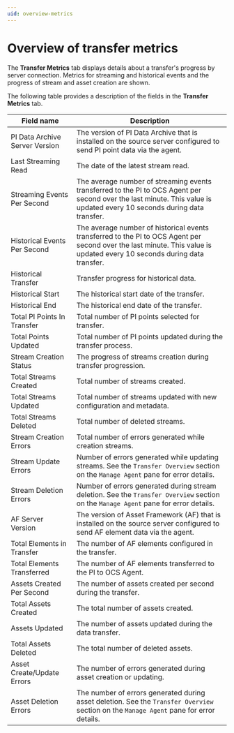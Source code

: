 ```yaml
---
uid: overview-metrics
---
```


# Overview of transfer metrics

The **Transfer Metrics** tab displays details about a transfer's progress by server connection. Metrics for streaming and historical events and the progress of stream and asset creation are shown. 

The following table provides a description of the fields in the **Transfer Metrics** tab.

| Field name | Description   |
| ------------- | ---------- |
| PI Data Archive Server Version | The version of PI Data Archive that is installed on the source server configured to send PI point data via the agent. |
| Last Streaming Read | The date of the latest stream read.|
| Streaming Events Per Second | The average number of streaming events transferred to the PI to OCS Agent per second over the last minute. This value is updated every 10 seconds during data transfer.  |
| Historical Events Per Second | The average number of historical events transferred to the PI to OCS Agent per second over the last minute. This value is updated every 10 seconds during data transfer. |
| Historical Transfer | Transfer progress for historical data.  |
| Historical Start | The historical start date of the transfer. |
| Historical End | The historical end date of the transfer. |
| Total PI Points In Transfer | Total number of PI points selected for transfer. |
| Total Points Updated | Total number of PI points updated during the transfer process. |
| Stream Creation Status | The progress of streams creation during transfer progression.  |
| Total Streams Created | Total number of streams created.  |
| Total Streams Updated | Total number of streams updated with new configuration and metadata. |
| Total Streams Deleted | Total number of deleted streams. |
| Stream Creation Errors  | Total number of errors generated while creation streams. |
| Stream Update Errors | Number of errors generated while updating streams. See the `Transfer Overview` section on the `Manage Agent` pane for error details. |
| Stream Deletion Errors | Number of errors generated during stream deletion. See the `Transfer Overview` section on the `Manage Agent` pane for error details. |
| AF Server Version            | The version of Asset Framework (AF) that is installed on the source server configured to send AF element data via the agent.  |
| Total Elements in Transfer | The number of AF elements configured in the transfer. |
| Total Elements Transferred | The number of AF elements transferred to the PI to OCS Agent.  |
| Assets Created Per Second | The number of assets created per second during the transfer. |
| Total Assets Created | The total number of assets created. |
| Assets Updated | The number of assets updated during the data transfer. |
| Total Assets Deleted | The total number of deleted assets. |
| Asset Create/Update Errors | The number of errors generated during asset creation or updating. |
| Asset Deletion Errors | The number of errors generated during asset deletion. See the `Transfer Overview` section on the `Manage Agent` pane for error details.
